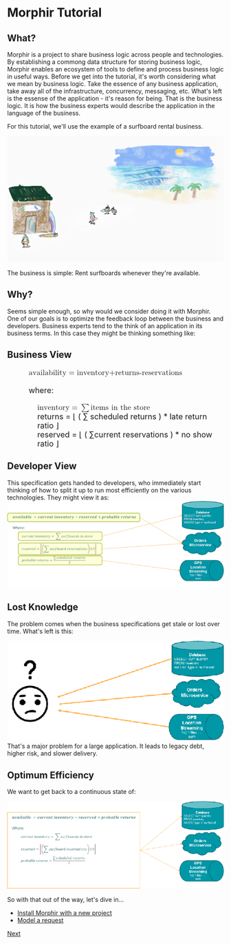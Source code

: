 # Morphir Tutorial

## What?
Morphir is a project to share business logic across people and technologies.  By establishing a commong data structure for storing business logic, Morphir enables an ecosystem of tools to define and process business logic in useful ways.  Before we get into the tutorial, it's worth considering what we mean by business logic.  Take the essence of any business application, take away all of the infrastructure, concurrency, messaging, etc.  What's left is the essense of the application - it's reason for being.  That is the business logic.  It is how the business experts would describe the application in the language of the business.  

For this tutorial, we'll use the example of a surfboard rental business.

<img src="surfboard_rentals.png"
     style="size=75%;" />

The business is simple: Rent surfboards whenever they're available.

## Why?
Seems simple enough, so why would we consider doing it with Morphir.  One of our goals is to optimize the feedback loop between the business and developers. 
Business experts tend to the think of an application in its business terms.  In this case they might be thinking something like:

## Business View
<p style="padding-left:50px;font-size:large" >
  <math xmlns="http://www.w3.org/1998/Math/MathML" mode="display">
     <mrow>
          <mi>availability</mi>
          <mo>=</mo>
          <mi>inventory</mi>
          <mn>+</mn>
          <mi>returns</mi>
          <mn>-</mn>
          <mi>reservations</mi>
     </mrow>
  </math>
  <br/>
  <br/>
where:
  <br/>
  <p style="padding-left:70px;font-size:large" >
  <math xmlns="http://www.w3.org/1998/Math/MathML" mode="display">
     <mrow>
          <mi>inventory</mi>
          <mo>=</mo>
          <mo>&sum;</mo> <mi>items in the store</mi>
     </mrow>
     <br/>
     <mrow>
          <mi>returns</mi>
          <mo>=</mo>
          <mo>&lfloor;</mo>
          <mfrac>
               <mo>( </mo><mo>&sum;</mo> <mi>scheduled returns</mi><mo> )</mo>
               <mo>*</mn>
               <mn>late return ratio</mn>
          </mfrac>
          <mo>&rfloor;</mo>
     </mrow>
     <br/>
     <mrow>
          <mi>reserved</mi>
          <mo>=</mo>
          <mo>&lfloor;</mo>
          <mrow>
               <mo>( </mo><mo>&sum;</mo><mi>current reservations</mi><mo> )</mo>
               <mo>*</mn>
               <mn>no show ratio</mn>
          </mrow>
          <mo>&rfloor;</mo>
     </mrow>
  </math>
  </p>
</p>

## Developer View
This specification gets handed to developers, who immediately start thinking of how to split it up to run most efficiently on the various technologies. They might view it as:
<img src="developer_view.png"
     style="size=75%;background-color:LightGray" />


<!-- <img src="business_view.png"
     style="background-color:LightGray" /> -->

## Lost Knowledge
The problem comes when the business specifications get stale or lost over time.  What's left is this:

<img src="lost_knowledge.png"
     style="size=75%;background-color:LightGray" />
That's a major problem for a large application.  It leads to legacy debt, higher risk, and slower delivery.

## Optimum Efficiency
We want to get back to a continuous state of:

<img src="ideal.png"
     style="size=75%;background-color:LightGray" />


So with that out of the way, let's dive in...
* [Install Morphir with a new project](install)
* [Model a request](model_a_request)


[Next](install)

